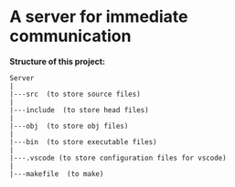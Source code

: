 # A server for immediate communication
**Structure of this project:**
```
Server
|
|---src  (to store source files)
|
|---include  (to store head files)
|
|---obj  (to store obj files)
|
|---bin  (to store executable files)
|
|---.vscode (to store configuration files for vscode)
|
|---makefile  (to make)
```

